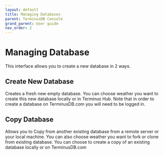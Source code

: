 ```yaml
---
layout: default
title: Managing Databases
parent: TerminusDB Console
grand_parent: User guide
nav_order: 2
---
```

# Managing Database

This interface allows you to create a new database in 2 ways.

## Create New Database

Creates a fresh new empty database. You can choose weather you want to create this new database locally or in Terminus Hub. Note that in order to create a database on TerminusDB.com you will need to be logged in.

## Copy Database

Allows you to Copy from another existing database from a remote server or your local machine. You can also choose weather you want to fork or clone from existing database. You can choose to create a copy of an existing database locally or on TerminusDB.com

